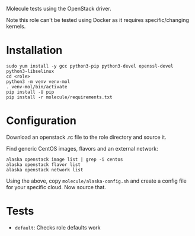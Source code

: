 
Molecule tests using the OpenStack driver.

Note this role can't be tested using Docker as it requires specific/changing kernels.

# Installation

```shell
sudo yum install -y gcc python3-pip python3-devel openssl-devel python3-libselinux
cd <role>
python3 -m venv venv-mol
. venv-mol/bin/activate
pip install -U pip
pip install -r molecule/requirements.txt
```

# Configuration

Download an openstack .rc file to the role directory and source it.

Find generic CentOS images, flavors and an external network:

```shell
alaska openstack image list | grep -i centos
alaska openstack flavor list
alaska openstack network list
```

Using the above, copy `molecule/alaska-config.sh` and create a config file for your specific cloud. Now source that.

# Tests

- `default`: Checks role defaults work

